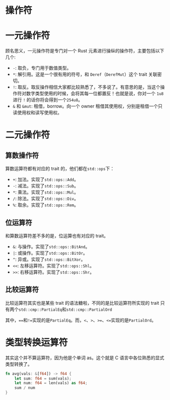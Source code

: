 # 操作符

# 一元操作符

顾名思义，一元操作符是专门对一个 Rust 元素进行操纵的操作符，主要包括以下几个:

- `-`: 取负，专门用于数值类型。
- `*`: 解引用。这是一个很有用的符号，和 `Deref`（`DerefMut`）这个 trait 关联密切。
- `!`: 取反。取反操作相信大家都比较熟悉了，不多说了。有意思的是，当这个操作符对数字类型使用的时候，会将其每一位都置反！也就是说，你对一个 `1u8` 进行 `!` 的话你将会得到一个`254u8`。
- `&` 和 `&mut`: 租借，borrow。向一个 owner 租借其使用权，分别是租借一个只读使用权和读写使用权。

# 二元操作符

## 算数操作符

算数运算符都有对应的 trait 的，他们都在`std::ops`下：

- `+`: 加法。实现了`std::ops::Add`。
- `-`: 减法。实现了`std::ops::Sub`。
- `*`: 乘法。实现了`std::ops::Mul`。
- `/`: 除法。实现了`std::ops::Div`。
- `%`: 取余。实现了`std::ops::Rem`。

## 位运算符

和算数运算符差不多的是，位运算也有对应的 trait。

- `&`: 与操作。实现了`std::ops::BitAnd`。
- `|`: 或操作。实现了`std::ops::BitOr`。
- `^`: 异或。实现了`std::ops::BitXor`。
- `<<`: 左移运算符。实现了`std::ops::Shl`。
- `>>`: 右移运算符。实现了`std::ops::Shr`。

## 比较运算符

比较运算符其实也是某些 trait 的语法糖啦，不同的是比较运算符所实现的 trait 只有两个`std::cmp::PartialEq`和`std::cmp::PartialOrd`

其中，`==`和`!=`实现的是`PartialEq`。而，`<`、`>`、`>=`、`<=`实现的是`PartialOrd`。

# 类型转换运算符

其实这个并不算运算符，因为他是个单词 as。这个就是 C 语言中各位熟悉的显式类型转换了。

```rs
fn avg(vals: &[f64]) -> f64 {
    let sum: f64 = sum(vals);
    let num: f64 = len(vals) as f64;
    sum / num
}
```

